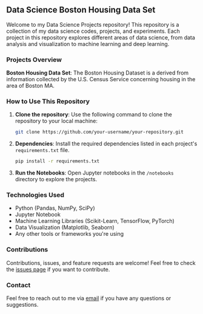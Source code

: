 ## **Data Science Boston Housing Data Set**

Welcome to my Data Science Projects repository! This repository is a collection of my data science codes, projects, and experiments. Each project in this repository explores different areas of data science, from data analysis and visualization to machine learning and deep learning.

### **Projects Overview**

**Boston Housing Data Set**: The Boston Housing Dataset is a derived from information collected by the U.S. Census Service concerning housing in the area of Boston MA.

### **How to Use This Repository**

1. **Clone the repository**: Use the following command to clone the repository to your local machine:
    ```bash
    git clone https://github.com/your-username/your-repository.git
    ```

2. **Dependencies**: Install the required dependencies listed in each project's `requirements.txt` file.
    ```bash
    pip install -r requirements.txt
    ```

3. **Run the Notebooks**: Open Jupyter notebooks in the `/notebooks` directory to explore the projects.

### **Technologies Used**

- Python (Pandas, NumPy, SciPy)
- Jupyter Notebook
- Machine Learning Libraries (Scikit-Learn, TensorFlow, PyTorch)
- Data Visualization (Matplotlib, Seaborn)
- Any other tools or frameworks you're using

### **Contributions**

Contributions, issues, and feature requests are welcome! Feel free to check the [issues page](../../issues) if you want to contribute.

### **Contact**

Feel free to reach out to me via [email](mailto:a2basghorbani@gmail.com) if you have any questions or suggestions.
